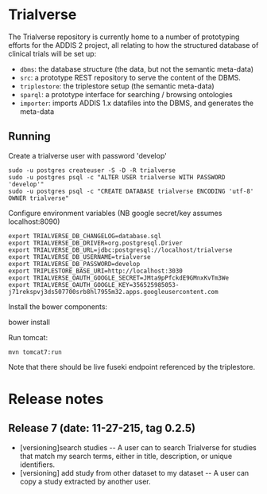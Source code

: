 Trialverse
==========

The Trialverse repository is currently home to a number of prototyping efforts
for the ADDIS 2 project, all relating to how the structured database of
clinical trials will be set up:

 - `dbms`: the database structure (the data, but not the semantic meta-data)
 - `src`: a prototype REST repository to serve the content of the DBMS.
 - `triplestore`: the triplestore setup (the semantic meta-data)
 - `sparql`: a prototype interface for searching / browsing ontologies
 - `importer`: imports ADDIS 1.x datafiles into the DBMS, and generates the
   meta-data

Running
-------

Create a trialverse user with password 'develop'

	sudo -u postgres createuser -S -D -R trialverse
	sudo -u postgres psql -c "ALTER USER trialverse WITH PASSWORD 'develop'"
	sudo -u postgres psql -c "CREATE DATABASE trialverse ENCODING 'utf-8' OWNER trialverse"

Configure environment variables (NB google secret/key assumes localhost:8090)

    export TRIALVERSE_DB_CHANGELOG=database.sql
    export TRIALVERSE_DB_DRIVER=org.postgresql.Driver
    export TRIALVERSE_DB_URL=jdbc:postgresql://localhost/trialverse
    export TRIALVERSE_DB_USERNAME=trialverse
    export TRIALVERSE_DB_PASSWORD=develop
    export TRIPLESTORE_BASE_URI=http://localhost:3030
    export TRIALVERSE_OAUTH_GOOGLE_SECRET=JMta9pPfckdE9GMnxKvTm3We
    export TRIALVERSE_OAUTH_GOOGLE_KEY=356525985053-j71rekspvj3ds507700srb8hl7955m32.apps.googleusercontent.com

Install the bower components:

  bower install

Run tomcat:

    mvn tomcat7:run

Note that there should be live fuseki endpoint referenced by the triplestore.

Release notes
==========

Release 7 (date: 11-27-215, tag 0.2.5)
-------

- [versioning]search studies
-- A user can to search Trialverse for studies that match my search terms, either in title, description, or unique identifiers.
- [versioning] add study from other dataset to my dataset 
-- A user can copy a study extracted by another user.

